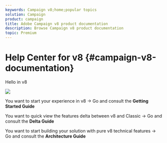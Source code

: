 ```yaml
---
keywords: Campaign v8;home;popular topics
solution: Campaign
product: campaign
title: Adobe Campaign v8 product documentation
description: Browse Campaign v8 product documentation
topic: Premium
---
```


# Help Center for v8 {#campaign-v8-documentation}

Hello in v8

![](../assets/v8.png)

You want to start your experience in v8 -> Go and consult the **Getting Started Guide**

You want to quick view the features delta between v8 and Classic -> Go and consult the **Delta Guide**

You want to start building your solution with pure v8 technical features -> Go and consult the **Architecture Guide**